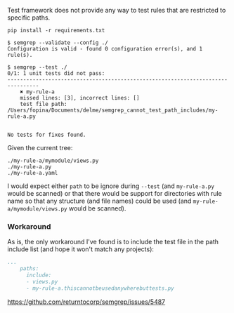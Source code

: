 Test framework does not provide any way to test rules that are restricted to specific paths.

```
pip install -r requirements.txt
```

```
$ semgrep --validate --config ./
Configuration is valid - found 0 configuration error(s), and 1 rule(s).
```

```
$ semgrep --test ./
0/1: 1 unit tests did not pass:
--------------------------------------------------------------------------------
	✖ my-rule-a
	missed lines: [3], incorrect lines: []
	test file path: /Users/fopina/Documents/delme/semgrep_cannot_test_path_includes/my-rule-a.py


No tests for fixes found.
```

Given the current tree:

```
./my-rule-a/mymodule/views.py
./my-rule-a.py
./my-rule-a.yaml
```

I would expect either `path` to be ignore during `--test` (and `my-rule-a.py` would be scanned) or that there would be support for directories with rule name so that any structure (and file names) could be used (and `my-rule-a/mymodule/views.py` would be scanned).

### Workaround

As is, the only workaround I've found is to include the test file in the path include list (and hope it won't match any projects):

```yaml
...
    paths:
      include:
      - views.py
      - my-rule-a.thiscannotbeusedanywherebuttests.py
```

https://github.com/returntocorp/semgrep/issues/5487
